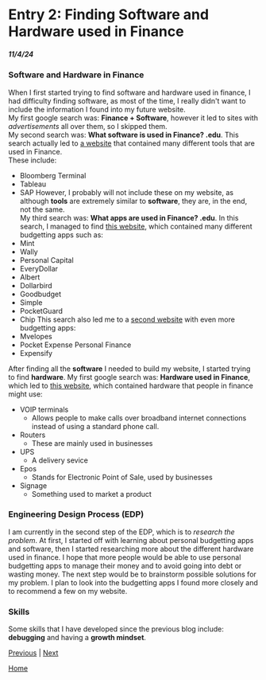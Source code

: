 # Entry 2: Finding Software and Hardware used in Finance
##### 11/4/24

### Software and Hardware in Finance
When I first started trying to find software and hardware used in finance, I had difficulty finding software, as most of the time, I really didn't want to include the information I found into my future website.  
My first google search was: **Finance + Software**, however it led to sites with _advertisements_ all over them, so I skipped them.  
My second search was: **What software is used in Finance? .edu**. This search actually led to [a website](https://online.sbu.edu/news/finance-tools) that contained many different tools that are used in Finance.   
These include:
* Bloomberg Terminal
* Tableau
* SAP
However, I probably will not include these on my website, as although **tools** are extremely similar to **software**, they are, in the end, not the same.  
My third search was: **What apps are used in Finance? .edu**. In this search, I managed to find [this website](https://post.edu/blog/10-best-budgeting-apps-for-college-students/), which
contained many different budgetting apps such as:
* Mint
* Wally
* Personal Capital
* EveryDollar
* Albert
* Dollarbird
* Goodbudget
* Simple
* PocketGuard
* Chip
This search also led me to a [second website](https://researchguides.austincc.edu/c.php?g=327686&p=5246378) with even more budgetting apps:
* Mvelopes
* Pocket Expense Personal Finance
* Expensify
  
After finding all the **software** I needed to build my website, I started trying to find **hardware**.
My first google search was: **Hardware used in Finance**, which led to [this website](https://www.tradefinanceglobal.com/finance-products/technology-finance-hardware-software/), which contained hardware that people in finance might use:
* VOIP terminals
  * Allows people to make calls over broadband internet connections instead of using a standard phone call.
* Routers
  * These are mainly used in businesses
* UPS
  * A delivery sevice
* Epos
  * Stands for Electronic Point of Sale, used by businesses
* Signage
  * Something used to market a product

### Engineering Design Process (EDP)
I am currently in the second step of the EDP, which is to _research the problem_. At first, I started off with learning about personal budgetting apps and software, then I started researching more about the different hardware used in finance. I hope that more people would be able to use personal budgetting apps to manage their money and to avoid going into debt or wasting money. The next step would be to brainstorm possible solutions for my problem. I plan to look into the budgetting apps I found more closely and to recommend a few on my website.

### Skills
Some skills that I have developed since the previous blog include: **debugging** and having a **growth mindset**.



[Previous](entry01.md) | [Next](entry03.md)

[Home](../README.md)
